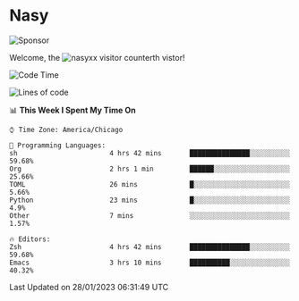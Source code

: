 # Nasy

<!--
<p align="center">
<img height="200" src="https://github-readme-stats.vercel.app/api?username=nasyxx&count_private=true&show_icons=true&theme=dracula&include_all_commits=true"/>
<img height="200" src="https://github-readme-stats.vercel.app/api/top-langs/?username=nasyxx&theme=dracula&hide=html,jupyter+notebook&count_private=true&show_icons=true"/>
</p>

  
----------------
-->

![Sponsor](https://img.shields.io/static/v1.svg?label=Sponsor&message=%E2%9D%A4&logo=GitHub&style=flat&color=pink)
 
Welcome, the ![nasyxx visitor counter](https://count.getloli.com/get/@nasyxx?theme=rule34)th vistor!
 
<!--START_SECTION:waka-->
![Code Time](http://img.shields.io/badge/Code%20Time-3%2C129%20hrs%2017%20mins-blue)

![Lines of code](https://img.shields.io/badge/From%20Hello%20World%20I%27ve%20Written-5%20Million%20lines%20of%20code-blue)

📊 **This Week I Spent My Time On** 

```text
⌚︎ Time Zone: America/Chicago

💬 Programming Languages: 
sh                       4 hrs 42 mins       ███████████████░░░░░░░░░░   59.68% 
Org                      2 hrs 1 min         ██████░░░░░░░░░░░░░░░░░░░   25.66% 
TOML                     26 mins             █░░░░░░░░░░░░░░░░░░░░░░░░   5.66% 
Python                   23 mins             █░░░░░░░░░░░░░░░░░░░░░░░░   4.9% 
Other                    7 mins              ░░░░░░░░░░░░░░░░░░░░░░░░░   1.57%

🔥 Editors: 
Zsh                      4 hrs 42 mins       ███████████████░░░░░░░░░░   59.68% 
Emacs                    3 hrs 10 mins       ██████████░░░░░░░░░░░░░░░   40.32%

```


 Last Updated on 28/01/2023 06:31:49 UTC
<!--END_SECTION:waka-->

<!-- ![visitors](https://visitor-badge.laobi.icu/badge?page_id=nasyxx.nasyxx) -->
